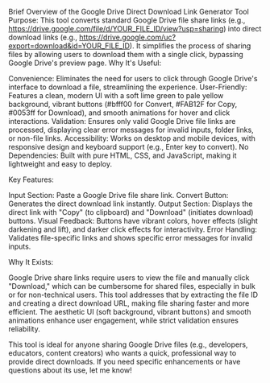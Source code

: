 Brief Overview of the Google Drive Direct Download Link Generator Tool
Purpose: This tool converts standard Google Drive file share links (e.g., https://drive.google.com/file/d/YOUR_FILE_ID/view?usp=sharing) into direct download links (e.g., https://drive.google.com/uc?export=download&id=YOUR_FILE_ID). It simplifies the process of sharing files by allowing users to download them with a single click, bypassing Google Drive's preview page.
Why It's Useful:

Convenience: Eliminates the need for users to click through Google Drive's interface to download a file, streamlining the experience.
User-Friendly: Features a clean, modern UI with a soft lime green to pale yellow background, vibrant buttons (#bfff00 for Convert, #FAB12F for Copy, #0053ff for Download), and smooth animations for hover and click interactions.
Validation: Ensures only valid Google Drive file links are processed, displaying clear error messages for invalid inputs, folder links, or non-file links.
Accessibility: Works on desktop and mobile devices, with responsive design and keyboard support (e.g., Enter key to convert).
No Dependencies: Built with pure HTML, CSS, and JavaScript, making it lightweight and easy to deploy.

Key Features:

Input Section: Paste a Google Drive file share link.
Convert Button: Generates the direct download link instantly.
Output Section: Displays the direct link with "Copy" (to clipboard) and "Download" (initiates download) buttons.
Visual Feedback: Buttons have vibrant colors, hover effects (slight darkening and lift), and darker click effects for interactivity.
Error Handling: Validates file-specific links and shows specific error messages for invalid inputs.

Why It Exists:

Google Drive share links require users to view the file and manually click "Download," which can be cumbersome for shared files, especially in bulk or for non-technical users.
This tool addresses that by extracting the file ID and creating a direct download URL, making file sharing faster and more efficient.
The aesthetic UI (soft background, vibrant buttons) and smooth animations enhance user engagement, while strict validation ensures reliability.

This tool is ideal for anyone sharing Google Drive files (e.g., developers, educators, content creators) who wants a quick, professional way to provide direct downloads. If you need specific enhancements or have questions about its use, let me know!

